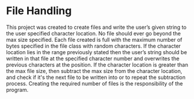 
# File Handling

This project was created to create files and write the user’s given string to the user specified character location. No file should ever go beyond the max size specified. Each file created is full with the maximum number of bytes specified in the file class with random characters. If the character location lies in the range previously stated then the user’s string should be written in that file at the specified character number and overwrites the previous characters at the position. If the character location is greater than the max file size, then subtract the max size from the character location, and check if it's the next file to be written into or to repeat the subtraction process. Creating the required number of files is the responsibility of the program.